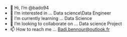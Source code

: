 - 👋 Hi, I’m @bado94
- 👀 I’m interested in ... Data science\Data Engineer 
- 🌱 I’m currently learning ... Data Science
- 💞️ I’m looking to collaborate on ... Data science Project
- 📫 How to reach me ... Badi.bennour@outlook.fr

<!---
bado94/bado94 is a ✨ special ✨ repository because its `README.md` (this file) appears on your GitHub profile.
You can click the Preview link to take a look at your changes.
--->
